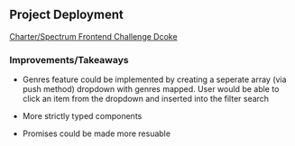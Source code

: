 
## Project Deployment 

[Charter/Spectrum Frontend Challenge Dcoke](https://Dcoke1.github.io/charter-spectrum-challenge/)

### Improvements/Takeaways

- Genres feature could be implemented by creating a seperate array (via push method) dropdown with genres mapped. User would be able to click an item from the dropdown and inserted into the filter search

- More strictly typed components

- Promises could be made more resuable